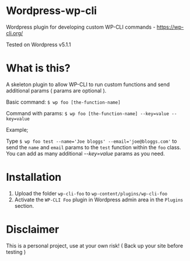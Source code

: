 # Wordpress-wp-cli
Wordpress plugin for developing custom WP-CLI commands - https://wp-cli.org/

Tested on Wordpress v5.1.1

# What is this?

A skeleton plugin to allow WP-CLI to run custom functions and send additional params ( params are optional ).

Basic command: `$ wp foo [the-function-name]`

Command with params: `$ wp foo [the-function-name] --key=value --key=value`

Example; 

Type `$ wp foo test --name='Joe bloggs' --email='joe@bloggs.com'` to send the `name` and `email` params to the `test` function within the `foo` class. You can add as many additional *--key=value* params as you need.

# Installation

1) Upload the folder `wp-cli-foo` to `wp-content/plugins/wp-cli-foo`
2) Activate the `WP-CLI Foo` plugin in Wordpress admin area in the `Plugins` section.

# Disclaimer

This is a personal project, use at your own risk! ( Back up your site before testing )



